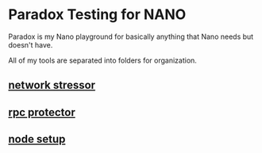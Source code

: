 # Paradox Testing for NANO

Paradox is my Nano playground for basically anything that Nano needs but doesn't have.

All of my tools are separated into folders for organization.

## [network stressor](https://github.com/schenkty/Paradox/blob/master/network-stressor)
## [rpc protector](https://github.com/schenkty/Paradox/blob/master/rpc-protector)
## [node setup](https://github.com/schenkty/Paradox/blob/master/node-setup)
